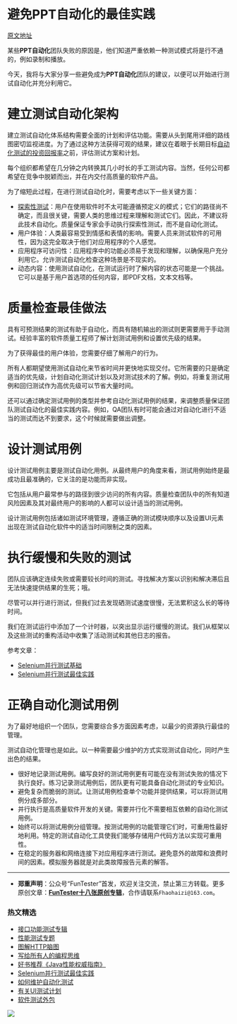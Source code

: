 # 避免PPT自动化的最佳实践

[原文地址](https://www.simform.com/test-automation-best-practices/)

某些**PPT自动化**团队失败的原因是，他们知道严重依赖一种测试模式将是行不通的，例如录制和播放。

今天，我将与大家分享一些避免成为**PPT自动化**团队的建议，以便可以开始进行测试自动化并充分利用它。


# 建立测试自动化架构

建立测试自动化体系结构需要全面的计划和评估功能。需要从头到尾用详细的路线图密切监视进度。为了通过这种方法获得可观的结果，建议在着眼于长期目标[自动化测试的投资回报率](https://mp.weixin.qq.com/s/DVSEm0DhoAvYfTWIniabJg)之前，评估测试方案和计划。

每个组织都希望在几分钟之内转换其几小时长的手工测试内容。当然，任何公司都希望在竞争中脱颖而出，并在内交付高质量的软件产品。

为了缩短此过程，在进行测试自动化时，需要考虑以下一些关键方面：

* [探索性测试](https://mp.weixin.qq.com/s/nebHPfKbCO0f-G24qCh9wA)：用户在使用软件时不太可能遵循预定义的模式；它们的路径尚不确定，而且很关键，需要人类的思维过程来理解和测试它们。因此，不建议将此技术自动化。质量保证专家会手动执行探索性测试，而不是自动化测试。 
* 用户体验：人类最容易受到情感和表情的影响。需要人员来测试软件的可用性，因为这完全取决于他们对应用程序的个人感觉。
* 应用程序可访问性：应用程序中的功能必须易于发现和理解，以确保用户充分利用它。允许测试自动化检查这种场景是不现实的。
* 动态内容：使用测试自动化，在测试运行时了解内容的状态可能是一个挑战。它可以是基于用户首选项的任何内容，即PDF文档，文本文档等。

# 质量检查最佳做法

具有可预测结果的测试有助于自动化，而具有随机输出的测试则更需要用于手动测试。经验丰富的软件质量工程师了解计划测试用例和设置优先级的结果。 

为了获得最佳的用户体验，您需要仔细了解用户的行为。 

所有人都期望使用测试自动化来节省时间并更快地实现交付。它所需要的只是确定适当的优先级，计划自动化测试计划以及对测试技术的了解。例如，将重复测试用例和回归测试作为高优先级可以节省大量时间。

还可以通过确定测试用例的类型并参考自动化测试用例的结果，来调整质量保证团队测试自动化的最佳实践内容。例如，QA团队有时可能会通过对自动化进行不适当的测试而达不到要求，这个时候就需要做出调整。 


# 设计测试用例

设计测试用例主要是测试自动化用例。从最终用户的角度来看，测试用例始终是最成功且最准确的，它关注的是功能而非实现。

它包括从用户最常参与的路径到很少访问的所有内容。质量检查团队中的所有知道风险因素及其对最终用户的影响的人都可以设计适当的测试用例。

设计测试用例包括诸如测试环境管理，遵循正确的测试模块顺序以及设置UI元素出现在测试自动化软件中的适当时间限制之类的因素。


# 执行缓慢和失败的测试

团队应该确定连续失败或需要较长时间的测试。寻找解决方案以识别和解决滞后且无法快速提供结果的生死；哦。


尽管可以并行进行测试，但我们过去发现硒测试速度很慢，无法累积这么长的等待时间。

我们在测试运行中添加了一个计时器，以突出显示运行缓慢的测试。我们从框架以及这些测试的重构活动中收集了活动测试和其他日志的报告。

参考文章：
- [Selenium并行测试基础](https://mp.weixin.qq.com/s/OfXipd7YtqL2AdGAQ5cIMw)
- [Selenium并行测试最佳实践](https://mp.weixin.qq.com/s/-RsQZaT5pH8DHPvm0L8Hjw)


# 正确自动化测试用例

为了最好地组织一个团队，您需要综合多方面因素考虑，以最少的资源执行最佳的管理。 

测试自动化管理也是如此。以一种需要最少维护的方式实现测试自动化，同时产生出色的结果。 

* 很好地记录测试用例。编写良好的测试用例更有可能在没有测试失败的情况下执行良好。练习记录测试用例后，团队更有可能具备自动化测试的专业知识。 
* 避免复杂而脆弱的测试。让测试用例检查单个功能并提供结果，可以将测试用例分成多部分。 
* 并行执行是高质量软件开发的关键。需要并行化不需要相互依赖的自动化测试用例。
* 始终可以将测试用例分组管理。按测试用例的功能管理它们时，可重用性最好地利用。特定的测试自动化工具使我们能够存储用户代码方法以实现可重用性。
* 在稳定的服务器和网络连接下对应用程序进行测试。避免意外的故障和浪费时间的因素。模拟服务器就是对此类故障报告元素的解答。

--- 
* **郑重声明**：公众号“FunTester”首发，欢迎关注交流，禁止第三方转载。更多原创文章：**[FunTester十八张原创专辑](https://mp.weixin.qq.com/s/Le-tpC79pIpacHXGOkkYWw)**，合作请联系`Fhaohaizi@163.com`。

### 热文精选

- [接口功能测试专辑](https://mp.weixin.qq.com/mp/appmsgalbum?action=getalbum&album_id=1321895538945638401&__biz=MzU4MTE2NDEyMQ==#wechat_redirect)
- [性能测试专题](https://mp.weixin.qq.com/mp/appmsgalbum?action=getalbum&album_id=1319027448301961218&__biz=MzU4MTE2NDEyMQ==#wechat_redirect)
- [图解HTTP脑图](https://mp.weixin.qq.com/s/100Vm8FVEuXs0x6rDGTipw)
- [写给所有人的编程思维](https://mp.weixin.qq.com/s/Oj33UCnYfbUgzsBzEm2GPQ)
- [好书推荐《Java性能权威指南》](https://mp.weixin.qq.com/s/YWd5Yx6n7887g1lMLTcsWQ)
- [Selenium并行测试最佳实践](https://mp.weixin.qq.com/s/-RsQZaT5pH8DHPvm0L8Hjw)
- [如何维护自动化测试](https://mp.weixin.qq.com/s/4eh4AN_MiatMSkoCMtY3UA)
- [有关UI测试计划](https://mp.weixin.qq.com/s/D0fMXwJF754a7Mr5ARY5tQ)
- [软件测试外包](https://mp.weixin.qq.com/s/sYQfb2PiQptcT0o_lLpBqQ)

![](https://mmbiz.qpic.cn/mmbiz_jpg/13eN86FKXzCxr0Sa2MXpNKicZE024zJm73r4hrjticMMYViagtaSXxwsyhmRmOrdXPXfS5zB2ILHtaqNSoWGRwa8Q/640?wx_fmt=jpeg&tp=webp&wxfrom=5&wx_lazy=1&wx_co=1)